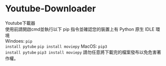 # Youtube-Downloader
Youtube下載器<br/>
使用前請開啟cmd並執行以下 pip 指令並確認您的裝置上有 Python 原生 IDLE 環境<br/>
Windoes:
  <code>pip install pytube</code>
  <code>pip install moviepy</code>
MacOS:
  <code>pip3 install pytube</code>
  <code>pip3 install moviepy</code>
請勿任意將下載完的檔案發布以免危害著作權。
